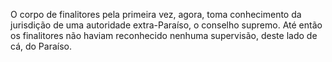 ﻿O corpo de finalitores pela primeira vez, agora, toma conhecimento da jurisdição de uma autoridade extra-Paraíso, o conselho supremo. Até então os finalitores não haviam reconhecido nenhuma supervisão, deste lado de cá, do Paraíso.